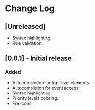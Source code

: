 # Change Log

## [Unreleased]
- Syntax highlighting.
- Rule validation.

## [0.0.1] - Initial release
### Added
- Autocompletion for top-level elements.
- Autocompletion for event access.
- Syntax highlighting.
- Priority levels coloring.
- File icons.
